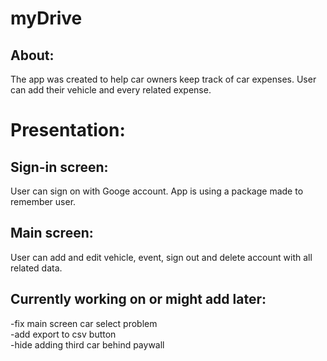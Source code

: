 # myDrive
## About:
The app was created to help car owners keep track of car expenses. User can add their vehicle and every related expense.
# Presentation:
## Sign-in screen:
User can sign on with Googe account. App is using a package made to remember user.
## Main screen:
User can add and edit vehicle, event, sign out and delete account with all related data.
## Currently working on or might add later:
-fix main screen car select problem    
-add export to csv button    
-hide adding third car behind paywall
